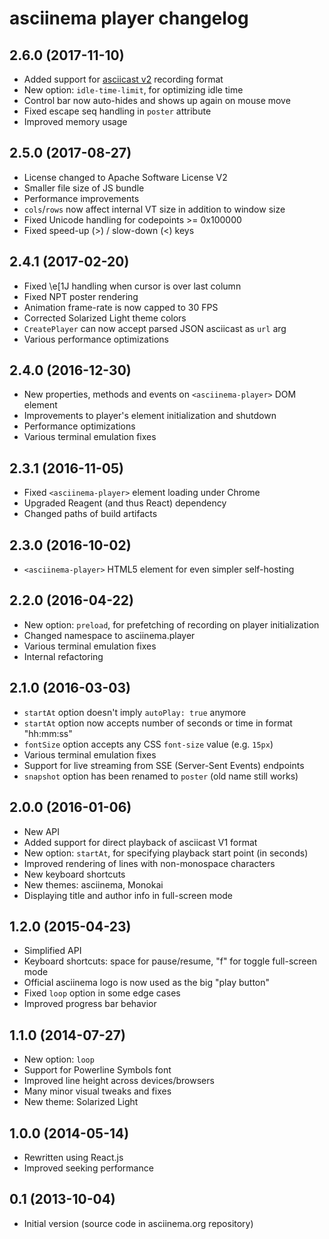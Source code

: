 # asciinema player changelog

## 2.6.0 (2017-11-10)

* Added support for [asciicast v2](https://github.com/asciinema/asciinema/blob/develop/doc/asciicast-v2.md) recording format
* New option: `idle-time-limit`, for optimizing idle time
* Control bar now auto-hides and shows up again on mouse move
* Fixed escape seq handling in `poster` attribute
* Improved memory usage

## 2.5.0 (2017-08-27)

* License changed to Apache Software License V2
* Smaller file size of JS bundle
* Performance improvements
* `cols`/`rows` now affect internal VT size in addition to window size
* Fixed Unicode handling for codepoints >= 0x100000
* Fixed speed-up (>) / slow-down (<) keys

## 2.4.1 (2017-02-20)

* Fixed \e[1J handling when cursor is over last column
* Fixed NPT poster rendering
* Animation frame-rate is now capped to 30 FPS
* Corrected Solarized Light theme colors
* `CreatePlayer` can now accept parsed JSON asciicast as `url` arg
* Various performance optimizations

## 2.4.0 (2016-12-30)

* New properties, methods and events on `<asciinema-player>` DOM element
* Improvements to player's element initialization and shutdown
* Performance optimizations
* Various terminal emulation fixes

## 2.3.1 (2016-11-05)

* Fixed `<asciinema-player>` element loading under Chrome
* Upgraded Reagent (and thus React) dependency
* Changed paths of build artifacts

## 2.3.0 (2016-10-02)

* `<asciinema-player>` HTML5 element for even simpler self-hosting

## 2.2.0 (2016-04-22)

* New option: `preload`, for prefetching of recording on player initialization
* Changed namespace to asciinema.player
* Various terminal emulation fixes
* Internal refactoring

## 2.1.0 (2016-03-03)

* `startAt` option doesn't imply `autoPlay: true` anymore
* `startAt` option now accepts number of seconds or time in format "hh:mm:ss"
* `fontSize` option accepts any CSS `font-size` value (e.g. `15px`)
* Various terminal emulation fixes
* Support for live streaming from SSE (Server-Sent Events) endpoints
* `snapshot` option has been renamed to `poster` (old name still works)

## 2.0.0 (2016-01-06)

* New API
* Added support for direct playback of asciicast V1 format
* New option: `startAt`, for specifying playback start point (in seconds)
* Improved rendering of lines with non-monospace characters
* New keyboard shortcuts
* New themes: asciinema, Monokai
* Displaying title and author info in full-screen mode

## 1.2.0 (2015-04-23)

* Simplified API
* Keyboard shortcuts: space for pause/resume, "f" for toggle full-screen mode
* Official asciinema logo is now used as the big "play button"
* Fixed `loop` option in some edge cases
* Improved progress bar behavior

## 1.1.0 (2014-07-27)

* New option: `loop`
* Support for Powerline Symbols font
* Improved line height across devices/browsers
* Many minor visual tweaks and fixes
* New theme: Solarized Light

## 1.0.0 (2014-05-14)

* Rewritten using React.js
* Improved seeking performance

## 0.1 (2013-10-04)

* Initial version (source code in asciinema.org repository)
